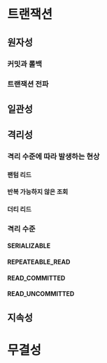 # 트랜잭션
## 원자성
### 커밋과 롤백
### 트랜잭션 전파
## 일관성
## 격리성
### 격리 수준에 따라 발생하는 현상
#### 팬텀 리드
#### 반복 가능하지 않은 조회
#### 더티 리드
### 격리 수준
#### SERIALIZABLE
#### REPEATEABLE_READ
#### READ_COMMITTED
#### READ_UNCOMMITTED
## 지속성
# 무결성
